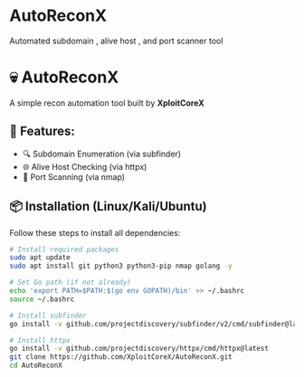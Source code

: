 # AutoReconX
Automated subdomain , alive host , and port scanner tool
# 💀 AutoReconX

A simple recon automation tool built by **XploitCoreX**

## 🚀 Features:
- 🔍 Subdomain Enumeration (via subfinder)
- 🌐 Alive Host Checking (via httpx)
- 🔎 Port Scanning (via nmap)

## 📦 Installation (Linux/Kali/Ubuntu)

Follow these steps to install all dependencies:

```bash
# Install required packages
sudo apt update
sudo apt install git python3 python3-pip nmap golang -y

# Set Go path (if not already)
echo 'export PATH=$PATH:$(go env GOPATH)/bin' >> ~/.bashrc
source ~/.bashrc

# Install subfinder
go install -v github.com/projectdiscovery/subfinder/v2/cmd/subfinder@latest

# Install httpx
go install -v github.com/projectdiscovery/httpx/cmd/httpx@latest
git clone https://github.com/XploitCoreX/AutoReconX.git
cd AutoReconX
